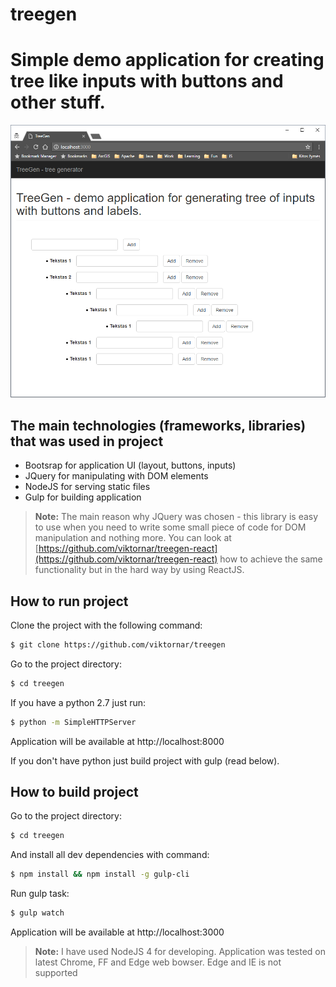 # treegen
Simple demo application for creating tree like inputs with buttons and other stuff.
===================

![image](https://raw.githubusercontent.com/viktornar/treegen/master/images/application.png)

The main technologies (frameworks, libraries) that was used in project
-------------
- Bootsrap for application UI (layout, buttons, inputs)
- JQuery for manipulating with DOM elements
- NodeJS for serving static files
- Gulp for building application

> **Note:**
> The main reason why JQuery was chosen - this library is easy to use when you need to write some small piece of code for DOM manipulation and nothing more.
> You can look at [https://github.com/viktornar/treegen-react](https://github.com/viktornar/treegen-react)  how to achieve the same functionality but in the hard way by using ReactJS.

How to run project
-------------

Clone the project with the following command:

```bash
$ git clone https://github.com/viktornar/treegen
```

Go to the project directory:

```bash
$ cd treegen
```

If you have a python 2.7 just run:

```bash
$ python -m SimpleHTTPServer
```

Application will be available at http://localhost:8000

If you don't have python just build project with gulp (read below).

How to build project
-------------

Go to the project directory:

```bash
$ cd treegen
```

And install all dev dependencies with command:

```bash
$ npm install && npm install -g gulp-cli
```

Run gulp task:

```bash
$ gulp watch
```

Application will be available at http://localhost:3000

> **Note:**
> I have used NodeJS 4 for developing.
> Application was tested on latest Chrome, FF and Edge web bowser. Edge and IE is not supported
